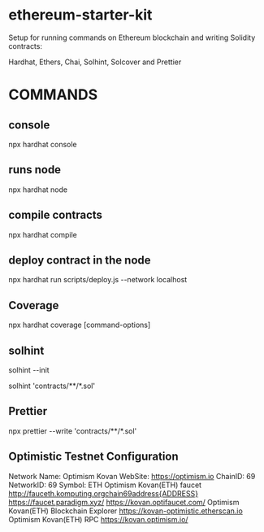 # ethereum-starter-kit

Setup for running commands on Ethereum blockchain and writing Solidity contracts:

Hardhat, Ethers, Chai, Solhint, Solcover and Prettier

# COMMANDS

## console
npx hardhat console

## runs node
npx hardhat node

## compile contracts
npx hardhat compile

## deploy contract in the node
npx hardhat run scripts/deploy.js --network localhost

## Coverage
npx hardhat coverage [command-options]

## solhint
solhint --init

solhint 'contracts/**/*.sol'

## Prettier
npx prettier --write 'contracts/**/*.sol'


## Optimistic Testnet Configuration
Network Name: Optimism Kovan
WebSite:  https://optimism.io
ChainID:   69
NetworkID:   69
Symbol:   ETH
Optimism Kovan(ETH) faucet
http://fauceth.komputing.orgchain69address{ADDRESS}
https://faucet.paradigm.xyz/
https://kovan.optifaucet.com/
Optimism Kovan(ETH) Blockchain Explorer
https://kovan-optimistic.etherscan.io
Optimism Kovan(ETH) RPC
https://kovan.optimism.io/